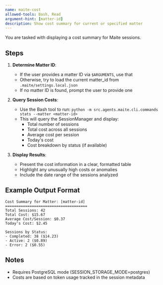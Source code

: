 ```yaml
---
name: maite-cost
allowed-tools: Bash, Read
argument-hint: [matter-id]
description: Show cost summary for current or specified matter
---
```


You are tasked with displaying a cost summary for Maite sessions.

## Steps

1. **Determine Matter ID**:
   - If the user provides a matter ID via `$ARGUMENTS`, use that
   - Otherwise, try to load the current matter_id from `.maite/settings.local.json`
   - If no matter ID is found, prompt the user to provide one

2. **Query Session Costs**:
   - Use the Bash tool to run: `python -m src.agents.maite.cli.commands stats --matter <matter-id>`
   - This will query the SessionManager and display:
     - Total number of sessions
     - Total cost across all sessions
     - Average cost per session
     - Today's cost
     - Cost breakdown by status (if available)

3. **Display Results**:
   - Present the cost information in a clear, formatted table
   - Highlight any unusually high costs or anomalies
   - Include the date range of the sessions analyzed

## Example Output Format

```
Cost Summary for Matter: [matter-id]
=====================================
Total Sessions: 42
Total Cost: $15.67
Average Cost/Session: $0.37
Today's Cost: $2.45

Sessions by Status:
- Completed: 38 ($14.23)
- Active: 2 ($0.89)
- Error: 2 ($0.55)
```

## Notes

- Requires PostgreSQL mode (SESSION_STORAGE_MODE=postgres)
- Costs are based on token usage tracked in the session metadata
